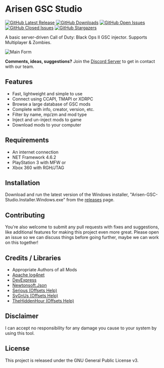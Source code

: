 # Arisen GSC Studio

[![GitHub Latest Release](https://img.shields.io/github/release/ohhsodead/arisen-gsc-studio.svg)](https://github.com/ohhsodead/arisen-gsc-studio/releases/) [![GitHub Downloads](https://img.shields.io/github/downloads/ohhsodead/arisen-gsc-studio/total.svg)](https://github.com/ohhsodead/arisen-gsc-studio/releases/) [![GitHub Open Issues](https://img.shields.io/github/issues/ohhsodead/arisen-gsc-studio.svg)](https://gitHub.com/ohhsodead/arisen-gsc-studio/issues/) [![GitHub Closed Issues](https://img.shields.io/github/issues-closed/ohhsodead/arisen-gsc-studio.svg)](https://github.com/ohhsodead/arisen-gsc-studio/issues?q=is%3Aissue+is%3Aclosed) [![GitHub Stargazers](https://img.shields.io/github/stars/ohhsodead/arisen-gsc-studio.svg?style=social&label=Star&maxAge=2592000)](https://gitHub.com/ohhsodead/arisen-gsc-studio/stargazers/)

A basic server-driven Call of Duty: Black Ops II GSC injector. Supports Multiplayer & Zombies.

![Main Form](https://cdn.discordapp.com/attachments/884978327637590016/884979046214156298/unknown.png) 

**Comments, ideas, suggestions?** Join the [Discord Server](https://discord.gg/h22szNhF7V) to get in contact with our team.

## Features
* Fast, lightweight and simple to use
* Connect using CCAPI, TMAPI or XDRPC
* Browse a large database of GSC mods
* Complete with info, creator, version, etc.
* Filter by name, mp/zm and mod type
* Inject and un-inject mods to game
* Download mods to your computer

## Requirements
* An internet connection
* NET Framework 4.6.2
* PlayStation 3 with MFW or
* Xbox 360 with RGH/JTAG

## Installation
Download and run the latest version of the Windows installer, "Arisen-GSC-Studio.Installer.Windows.exe" from the [releases](https://github.com/ohhsodead/arisen-gsc-studio/releases/latest) page.
 
## Contributing
You're also welcome to submit any pull requests with fixes and suggestions, like additional features for making this project even more great. Please open an issue so we can discuss things before going further, maybe we can work on this together!
 
## Credits / Libraries
- Appropriate Authors of all Mods
- [Apache log4net](https://logging.apache.org/log4net/)
- [DevExpress](https://www.devexpress.com/)
- [Newtonsoft.Json](https://www.newtonsoft.com/json)
- [Serious (Offsets Help)](https://www.youtube.com/user/anthonything)
- [SyGnUs (Offsets Help)](https://github.com/SyGnUs) 
- [TheHiddenHour (Offsets Help)](https://github.com/TheHiddenHour)
 
## Disclaimer
I can accept no responsibility for any damage you cause to your system by using this tool.

## License
This project is released under the GNU General Public License v3.
